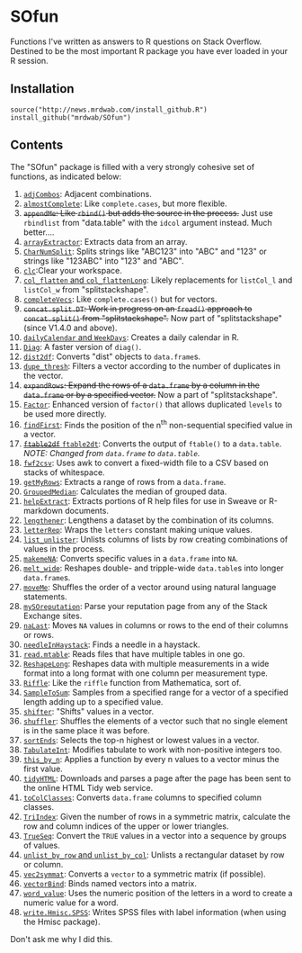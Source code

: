 # SOfun

Functions I've written as answers to R questions on Stack Overflow. Destined to be the most important R package you have ever loaded in your R session. 

## Installation

```
source("http://news.mrdwab.com/install_github.R")
install_github("mrdwab/SOfun")
```

## Contents

The "SOfun" package is filled with a very strongly cohesive set of functions, as indicated below:

1. [`adjCombos`](/R/adjCombos.R): Adjacent combinations.
1. [`almostComplete`](/R/almostComplete.R): Like `complete.cases`, but more flexible.
1. <s>`appendMe`: Like `rbind()` but adds the source in the process.</s> Just use `rbindlist` from "data.table" with the `idcol` argument instead. Much better....
1. [`arrayExtractor`](/R/arrayExtractor.R): Extracts data from an array.
1. [`CharNumSplit`](/R/CharNumSplit.R): Splits strings like "ABC123" into "ABC" and "123" or strings like "123ABC" into "123" and "ABC".
1. [`clc`](/R/clc.R):Clear your workspace.
1. [`col_flatten` and `col_flattenLong`](/R/col_flatten.R): Likely replacements for `listCol_l` and `listCol_w` from "splitstackshape".
1. [`completeVecs`](/R/completeVecs.R): Like `complete.cases()` but for vectors.
1. <s>`concat.split.DT`: Work in progress on an `fread()` approach to `concat.split()` from "splitstackshape".</s> Now part of "splitstackshape" (since V1.4.0 and above).
1. [`dailyCalendar` and `WeekDays`](/R/dailyCalendar.R): Creates a daily calendar in R.
1. [`Diag`](/R/Diag.R): A faster version of `diag()`.
1. [`dist2df`](/R/dist2df.R): Converts "dist" objects to `data.frame`s.
1. [`dupe_thresh`](/R/dupe_thresh.R): Filters a vector according to the number of duplicates in the vector.
1. <s>`expandRows`: Expand the rows of a `data.frame` by a column in the `data.frame` or by a specified vector.</s> Now a part of "splitstackshape".
1. [`Factor`](/R/Factor.R): Enhanced version of `factor()` that allows duplicated `levels` to be used more directly.
1. [`findFirst`](/R/findFirst.R): Finds the position of the n<sup>th</sup> non-sequential specified value in a vector.
1. [<s>`ftable2df`</s> `ftable2dt`](/R/ftable2dt.R): Converts the output of `ftable()` to a `data.table`. *NOTE: Changed from `data.frame` to `data.table`.*
1. [`fwf2csv`](/R/fwf2csv.R): Uses awk to convert a fixed-width file to a CSV based on stacks of whitespace.
1. [`getMyRows`](/R/getMyRows.R): Extracts a range of rows from a `data.frame`.
1. [`GroupedMedian`](/R/GroupedMedian.R): Calculates the median of grouped data.
1. [`helpExtract`](/R/helpExtract.R): Extracts portions of R help files for use in Sweave or R-markdown documents.
1. [`lengthener`](/R/lengthener.R): Lengthens a dataset by the combination of its columns.
1. [`letterRep`](/R/letterRep.R): Wraps the `letters` constant making unique values.
1. [`list_unlister`](/R/list_unlister.R): Unlists columns of lists by row creating combinations of values in the process.
1. [`makemeNA`](/R/makemeNA.R): Converts specific values in a `data.frame` into `NA`.
1. [`melt_wide`](/R/melt_wide.R): Reshapes double- and tripple-wide `data.table`s into longer `data.frame`s.
1. [`moveMe`](/R/moveMe.R): Shuffles the order of a vector around using natural language statements.
1. [`mySOreputation`](/R/mySOreputation.R): Parse your reputation page from any of the Stack Exchange sites.
1. [`naLast`](/R/naLast.R): Moves `NA` values in columns or rows to the end of their columns or rows.
1. [`needleInHaystack`](/R/needleInHaystack.R): Finds a needle in a haystack.
1. [`read.mtable`](/R/read.mtable.R): Reads files that have multiple tables in one go.
1. [`ReshapeLong`](/R/ReshapeLong.R): Reshapes data with multiple measurements in a wide format into a long format with one column per measurement type.
1. [`Riffle`](/R/Riffle.R): Like the `riffle` function from Mathematica, sort of.
1. [`SampleToSum`](/R/SampleToSum.R): Samples from a specified range for a vector of a specified length adding up to a specified value.
1. [`shifter`](/R/shifter.R): "Shifts" values in a vector.
1. [`shuffler`](/R/shuffler.R): Shuffles the elements of a vector such that no single element is in the same place it was before.
1. [`sortEnds`](/R/sortEnds.R): Selects the top-n highest or lowest values in a vector.
1. [`TabulateInt`](/R/TabulateInt.R): Modifies tabulate to work with non-positive integers too.
1. [`this_by_n`](/R/this_by_n.R): Applies a function by every n values to a vector minus the first value.
1. [`tidyHTML`](/R/tidyHTML.R): Downloads and parses a page after the page has been sent to the online HTML Tidy web service.
1. [`toColClasses`](/R/toColClasses.R): Converts `data.frame` columns to specified column classes.
1. [`TriIndex`](/R/TriIndex.R): Given the number of rows in a symmetric matrix, calculate the row and column indices of the upper or lower triangles.
1. [`TrueSeq`](/R/TrueSeq.R): Convert the `TRUE` values in a vector into a sequence by groups of values.
1. [`unlist_by_row` and `unlist_by_col`](/R/unlist_by_row.R): Unlists a rectangular dataset by row or column.
1. [`vec2symmat`](/R/vec2symmat.R): Converts a `vector` to a symmetric matrix (if possible).
1. [`vectorBind`](/R/vectorBind.R): Binds named vectors into a matrix.
1. [`word_value`](/R/word_value.R): Uses the numeric position of the letters in a word to create a numeric value for a word.
1. [`write.Hmisc.SPSS`](/R/write.Hmisc.SPSS.R): Writes SPSS files with label information (when using the Hmisc package).

Don't ask me why I did this.